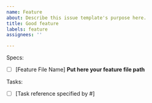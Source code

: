 ```yaml
---
name: Feature
about: Describe this issue template's purpose here.
title: Good feature
labels: feature
assignees: ''

---
```


Specs:

- [ ] [Feature File Name] **Put here your feature file path**

Tasks:

- [ ] [Task reference specified by #]
